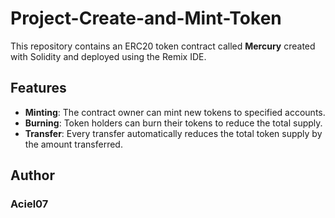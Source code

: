 # Project-Create-and-Mint-Token

This repository contains an ERC20 token contract called **Mercury** created with Solidity and deployed using the Remix IDE. 

## Features
- **Minting**: The contract owner can mint new tokens to specified accounts.
- **Burning**: Token holders can burn their tokens to reduce the total supply.
- **Transfer**: Every transfer automatically reduces the total token supply by the amount transferred.

## Author
### Aciel07
